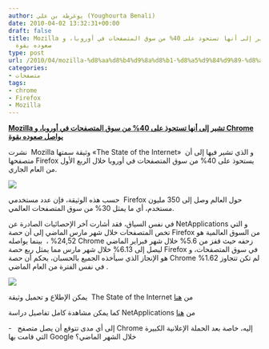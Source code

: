 ```yaml
---
author: يوغرطة بن علي (Youghourta Benali)
date: 2010-04-02 13:32:31+00:00
draft: false
title: Mozilla تشير إلى أنها تستحوذ على 40% من سوق المتصفحات في أوروبا، و Chrome يواصل
  صعوده بقوة
type: post
url: /2010/04/mozilla-%d8%aa%d8%b4%d9%8a%d8%b1-%d8%a5%d9%84%d9%89-%d8%a3%d9%86%d9%87%d8%a7-%d8%aa%d8%b3%d8%aa%d8%ad%d9%88%d8%b0-%d8%b9%d9%84%d9%89-40-%d9%85%d9%86-%d8%b3%d9%88%d9%82-%d8%a7%d9%84%d9%85%d8%aa%d8%b5/
categories:
- متصفحات
tags:
- chrome
- Firefox
- Mozilla
---
```


[**Mozilla تشير إلى أنها تستحوذ على 40% من سوق المتصفحات في أوروبا، و Chrome يواصل صعوده بقوة**](https://www.it-scoop.com/2010/04/mozilla-%d8%aa%d8%b4%d9%8a%d8%b1-%d8%a5%d9%84%d9%89-%d8%a3%d9%86%d9%87%d8%a7-%d8%aa%d8%b3%d8%aa%d8%ad%d9%88%d8%b0-%d8%b9%d9%84%d9%89-40-%d9%85%d9%86-%d8%b3%d9%88%d9%82-%d8%a7%d9%84%d9%85%d8%aa%d8%b5/https://www.it-scoop.com/2010/04/mozilla-%d8%aa%d8%b4%d9%8a%d8%b1-%d8%a5%d9%84%d9%89-%d8%a3%d9%86%d9%87%d8%a7-%d8%aa%d8%b3%d8%aa%d8%ad%d9%88%d8%b0-%d8%b9%d9%84%d9%89-40-%d9%85%d9%86-%d8%b3%d9%88%d9%82-%d8%a7%d9%84%d9%85%d8%aa%d8%b5/)


نشرت  Mozilla وثيقة سمتها «The State of the Internet» و الذي تشير فيها إلى أن  متصفحها Firefox يستحوذ على 40% من سوق المتصفحات في أوروبا خلال الربع الأول من العام الجاري.

[![](http://djug.developpez.com/rsc/firefox_share.jpg)
](https://www.it-scoop.com/2010/04/mozilla-%d8%aa%d8%b4%d9%8a%d8%b1-%d8%a5%d9%84%d9%89-%d8%a3%d9%86%d9%87%d8%a7-%d8%aa%d8%b3%d8%aa%d8%ad%d9%88%d8%b0-%d8%b9%d9%84%d9%89-40-%d9%85%d9%86-%d8%b3%d9%88%d9%82-%d8%a7%d9%84%d9%85%d8%aa%d8%b5/)

حسب هذه الوثيقة، فإن عدد مستخدمي  Firefox حول العالم وصل إلى 350 مليون مستخدم، أي ما يمثل 30% من سوق المتصفحات العالمي.

في نفس السياق، فقد أشارت آخر الإحصائيات الصادرة عن NetApplications و التي تخص المتصفحات خلال شهر مارس الماضي إلى أن حصة Firefox من السوق العالمية هو 24,52% ،  بينما يواصله Chrome زحفه حيث قفز من 5.6% خلال شهر فبراير الماضي ليصل إلى 6.13% خلال شهر مارس مما يمثل ربع حصة Firefox في سوق المتصفحات، و هو الإنجاز الذي سيأخذه الجميع بالحسبان، بحكم أن حصة Chrome لم تكن تتجاوز 1.62%  في نفس الفترة من العام الماضي.

[![](http://djug.developpez.com/rsc/Stat_Navigateur_Mars2010.png)
](https://www.it-scoop.com/2010/04/mozilla-%d8%aa%d8%b4%d9%8a%d8%b1-%d8%a5%d9%84%d9%89-%d8%a3%d9%86%d9%87%d8%a7-%d8%aa%d8%b3%d8%aa%d8%ad%d9%88%d8%b0-%d8%b9%d9%84%d9%89-40-%d9%85%d9%86-%d8%b3%d9%88%d9%82-%d8%a7%d9%84%d9%85%d8%aa%d8%b5/)

يمكن الإطلاع و تحميل وثيقة  The State of the Internet من [هنا](http://blog.mozilla.com/metrics/2010/03/31/mozillas-q1-2010-analyst-report-state-of-the-internet/)

كما يمكن مشاهدة كامل تفاصيل دراسة NetApplications من [هنا](http://www.netmarketshare.com/report.aspx?qprid=0&qpcal=1&qptimeframe=M&qpsp=134)

-   إلى أي مدى تتوقع أن يصل متصفح Chrome إليه، خاصة بعد الحملة الإعلانية الكبيرة التي قامت بها Google خلال الشهر الماضي؟
